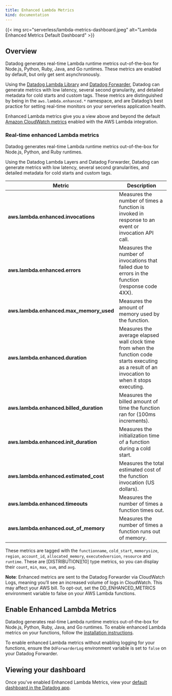 ```yaml
---
title: Enhanced Lambda Metrics
kind: documentation
---
```


{{< img src="serverless/lambda-metrics-dashboard.jpeg" alt="Lambda Enhanced Metrics Default Dashboard" >}}

## Overview

Datadog generates real-time Lambda runtime metrics out-of-the-box for Node.js, Python, Ruby, Java, and Go runtimes. These metrics are enabled by default, but only get sent asynchronously. 

Using the [Datadog Lambda Library][1] and [Datadog Forwarder][2], Datadog can generate metrics with low latency, several second granularity, and detailed metadata for cold starts and custom tags. These metrics are distinguished by being in the `aws.lambda.enhanced.*` namespace, and are Datadog’s best practice for setting real-time monitors on your serverless application health.

Enhanced Lambda metrics give you a view above and beyond the default [Amazon CloudWatch metrics][3] enabled with the AWS Lambda integration.

### Real-time enhanced Lambda metrics

Datadog generates real-time Lambda runtime metrics out-of-the-box for Node.js, Python, and Ruby runtimes.

Using the Datadog Lambda Layers and Datadog Forwarder, Datadog can generate metrics with low latency, several second granularities, and detailed metadata for cold starts and custom tags.

| Metric                                  | Description                                                                                                                                        |
| --------------------------------------- | -------------------------------------------------------------------------------------------------------------------------------------------------- |
| **aws.lambda.enhanced.invocations**     | Measures the number of times a function is invoked in response to an event or invocation API call.                                                 |
| **aws.lambda.enhanced.errors**          | Measures the number of invocations that failed due to errors in the function (response code 4XX).                                                  |
| **aws.lambda.enhanced.max_memory_used** | Measures the amount of memory used by the function.                                                                                                |
| **aws.lambda.enhanced.duration**        | Measures the average elapsed wall clock time from when the function code starts executing as a result of an invocation to when it stops executing. |
| **aws.lambda.enhanced.billed_duration** | Measures the billed amount of time the function ran for (100ms increments).                                                                        |
| **aws.lambda.enhanced.init_duration** | Measures the initialization time of a function during a cold start.                                  |
| **aws.lambda.enhanced.estimated_cost**  | Measures the total estimated cost of the function invocation (US dollars).                                                                         |
| **aws.lambda.enhanced.timeouts**  | Measures the number of times a function times out.                        |
| **aws.lambda.enhanced.out_of_memory**  | Measures the number of times a function runs out of memory.                        |

These metrics are tagged with the `functionname`, `cold_start`, `memorysize`, `region`, `account_id`, `allocated_memory`, `executedversion`, `resource` and `runtime`. These are [DISTRIBUTION][10] type metrics, so you can display their `count`, `min`, `max`, `sum`, and `avg`.

**Note**: Enhanced metrics are sent to the Datadog Forwarder via CloudWatch Logs, meaning you’ll see an increased volume of logs in CloudWatch. This may affect your AWS bill. To opt-out, set the DD_ENHANCED_METRICS environment variable to false on your AWS Lambda functions.

## Enable Enhanced Lambda Metrics

Datadog generates real-time Lambda runtime metrics out-of-the-box for Node.js, Python, Ruby, Java, and Go runtimes. To enable enhanced Lambda metrics on your functions, follow the [installation instructions][4].

To enable enhanced Lambda metrics without enabling logging for your functions, ensure the `DdForwarderLog` environment variable is set to `false` on your Datadog Forwarder.

## Viewing your dashboard

Once you've enabled Enhanced Lambda Metrics, view your [default dashboard in the Datadog app][5].

[1]: /serverless/installation/installing_the_library
[2]: /serverless/forwarder/
[3]: /integrations/amazon_lambda/?tab=nodejs#metric-collection
[4]: /serverless/installation/
[5]: https://app.datadoghq.com/screen/integration/30306/aws-lambda-enhanced-metrics
